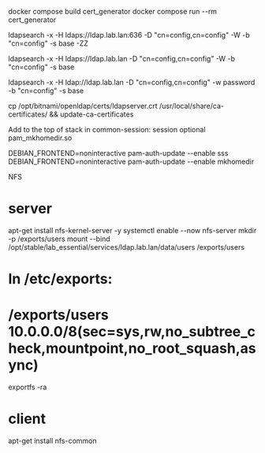 docker compose build cert_generator
docker compose run --rm cert_generator








 ldapsearch -x -H ldaps://ldap.lab.lan:636 -D "cn=config,cn=config" -W -b "cn=config" -s base -ZZ

ldapsearch -x -H ldaps://ldap.lab.lan -D "cn=config,cn=config" -W -b "cn=config" -s base

 ldapsearch -x -H ldap://ldap.lab.lan -D "cn=config,cn=config" -w password -b "cn=config" -s base

cp /opt/bitnami/openldap/certs/ldapserver.crt /usr/local/share/ca-certificates/ && update-ca-certificates


Add to the top of stack in common-session:
session     optional    pam_mkhomedir.so

DEBIAN_FRONTEND=noninteractive pam-auth-update --enable sss
DEBIAN_FRONTEND=noninteractive pam-auth-update --enable mkhomedir



NFS

# server
apt-get install nfs-kernel-server -y
systemctl enable --now nfs-server
mkdir -p /exports/users
mount --bind /opt/stable/lab_essential/services/ldap.lab.lan/data/users /exports/users
# In /etc/exports:
#   /exports/users 10.0.0.0/8(sec=sys,rw,no_subtree_check,mountpoint,no_root_squash,async)
exportfs -ra


# client
apt-get install nfs-common


